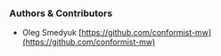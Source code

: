 ### Authors & Contributors

- Oleg Smedyuk [https://github.com/conformist-mw](https://github.com/conformist-mw)
